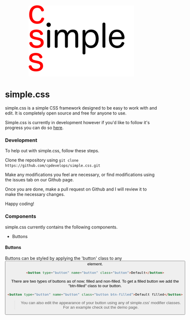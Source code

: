 <p align="center">
  <img src="logo.png">  
</p>

# simple.css
simple.css is a simple CSS framework designed to be easy to work with and edit. It is completely
open source and free for anyone to use.

Simple.css is currently in development however if you'd like to follow it's progress you can do so [here](http://cpdev.me/simple.css/).
### Development
To help out with simple.css, follow these steps.

Clone the repository using ```git clone https://github.com/cpdevelops/simple.css.git```

Make any modifications you feel are necessary, or find modifications using the issues tab on our Github page.

Once you are done, make a pull request on Github and I will review it to make the necessary changes.

Happy coding!
### Components
simple.css currently contains the following components.
* Buttons

#### Buttons
Buttons can be styled by applying the 'button' class to any <button> element.
```html
<button type="button" name="button" class="button">Default</button>
```

There are two types of buttons as of now; filled and non-filled.
To get a filled button we add the "btn-filled" class to our button.
```html
<button type="button" name="button" class="button btn-filled">Default filled</button>
```

> You can also edit the appearance of your button using any of simple.css' modifier classes. For an example check out the demo page.
